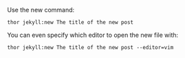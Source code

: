 Use the new command:

```text-shell-session
thor jekyll:new The title of the new post
```

You can even specify which editor to open the new file with:

```text-shell-session
thor jekyll:new The title of the new post --editor=vim
```

